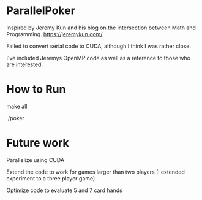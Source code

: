 # ParallelPoker

Inspired by Jeremy Kun and his blog on the intersection between Math and Programming. https://jeremykun.com/

Failed to convert serial code to CUDA, although I think I was rather close.

I've included Jeremys OpenMP code as well as a reference to those who are interested.

# How to Run

make all

./poker

# Future work 

Parallelize using CUDA 

Extend the code to work for games larger than two players (I extended experiment to a three player game)

Optimize code to evaluate 5 and 7 card hands

